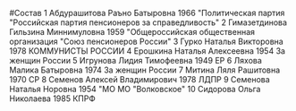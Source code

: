 #Состав
1 Абдурашитова Раъно Батыровна 1966 \"Политическая партия \"Российская партия пенсионеров за справедливость\"
2 Гимазетдинова Гильзина Миннимуловна 1959 \"Общероссийская общественная организация \"Союз пенсионеров России\"
3 Гурко Наталья Викторовна 1978 КОММУНИСТЫ РОССИИ
4 Ерошкина Наталья Алексеевна 1954 За женщин России
5 Игрунова Лидия Тимофеевна 1949 ЕР
6 Ляхова Малика Батыровна 1974 За женщин России
7 Митина Ляля Рашитовна 1970 СР
8 Семенов Алексей Владимирович 1978 ЛДПР
9 Семенова Наталья Норовна 1954 \"МО МО \"Волковское\"
10 Сидорова Ольга Николаева 1985 КПРФ
